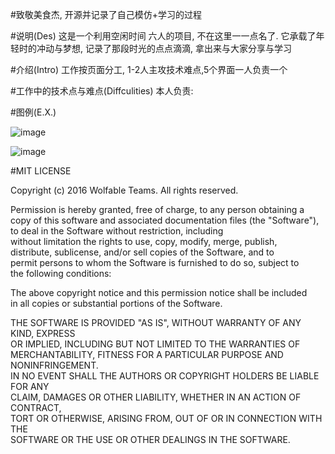 #致敬美食杰, 开源并记录了自己模仿+学习的过程

#说明(Des) 
这是一个利用空闲时间 六人的项目, 不在这里一一点名了.  它承载了年轻时的冲动与梦想, 记录了那段时光的点点滴滴, 拿出来与大家分享与学习

#介绍(Intro)
工作按页面分工, 1-2人主攻技术难点,5个界面一人负责一个

#工作中的技术点与难点(Diffculities)
本人负责:

#图例(E.X.)

![image](https://raw.githubusercontent.com/AppTT/perfectFood/master/001.png)

![image](https://github.com/AppTT/perfectFood/blob/master/002.png?raw=true)

#MIT LICENSE

Copyright (c) 2016 Wolfable Teams. All rights reserved.

Permission is hereby granted, free of charge, to any person obtaining a  
copy of this software and associated documentation files (the "Software"),  
to deal in the Software without restriction, including  
without limitation the rights to use, copy, modify, merge, publish,  
distribute, sublicense, and/or sell copies of the Software, and to  
permit persons to whom the Software is furnished to do so, subject to  
the following conditions:  

The above copyright notice and this permission notice shall be included  
in all copies or substantial portions of the Software.  

THE SOFTWARE IS PROVIDED "AS IS", WITHOUT WARRANTY OF ANY KIND, EXPRESS  
OR IMPLIED, INCLUDING BUT NOT LIMITED TO THE WARRANTIES OF  
MERCHANTABILITY, FITNESS FOR A PARTICULAR PURPOSE AND NONINFRINGEMENT.  
IN NO EVENT SHALL THE AUTHORS OR COPYRIGHT HOLDERS BE LIABLE FOR ANY  
CLAIM, DAMAGES OR OTHER LIABILITY, WHETHER IN AN ACTION OF CONTRACT,  
TORT OR OTHERWISE, ARISING FROM, OUT OF OR IN CONNECTION WITH THE  
SOFTWARE OR THE USE OR OTHER DEALINGS IN THE SOFTWARE.  
